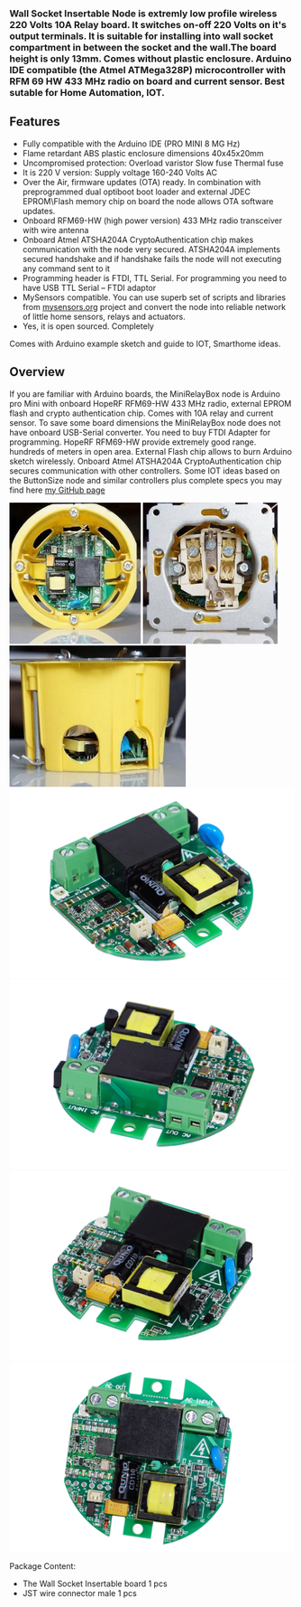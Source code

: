 

### Wall Socket Insertable Node is extremly low profile wireless 220 Volts 10A Relay board. It switches on-off 220 Volts on it's output terminals. It is suitable for installing into wall socket compartment in between the socket and the wall.The board height is only 13mm. Comes without plastic enclosure. Arduino IDE compatible (the Atmel ATMega328P) microcontroller with RFM 69 HW 433 MHz radio on board and current sensor. Best sutable for Home Automation, IOT.


## Features
- Fully compatible with the Arduino IDE (PRO MINI 8 MG Hz)
- Flame retardant ABS plastic enclosure dimensions 40x45x20mm
- Uncompromised protection:
   Overload varistor
   Slow fuse
   Thermal fuse
- It is 220 V version: Supply voltage 160-240 Volts AC
- Over the Air, firmware updates (OTA) ready. In combination with preprogrammed dual optiboot boot loader and external JDEC  EPROM\Flash memory chip on board the node allows OTA software updates.
- Onboard RFM69-HW (high power version) 433 MHz radio transceiver with wire antenna
- Onboard Atmel ATSHA204A CryptoAuthentication chip makes communication with the node very secured. ATSHA204A implements secured handshake and if handshake fails the node will not executing any command sent to it
- Programming header is FTDI, TTL Serial. For programming you need to have  USB TTL Serial – FTDI adaptor
- MySensors compatible. You can use superb set of scripts and libraries from [mysensors.org](http://www.mysensors.org) project  and convert the node into reliable network of little home sensors, relays and actuators.
- Yes, it is open sourced. Completely

Comes with Arduino example sketch and guide to IOT, Smarthome ideas.

## Overview
If you are familiar with Arduino boards, the MiniRelayBox node is Arduino pro Mini with onboard HopeRF RFM69-HW 433 MHz radio, external EPROM flash and crypto authentication chip. Comes with 10A relay and current sensor. To save some board dimensions the MiniRelayBox node does not have onboard USB-Serial converter. You need to buy FTDI Adapter for programming. HopeRF RFM69-HW provide extremely good range.  hundreds of meters in open area. External Flash chip allows to burn Arduino sketch wirelessly. Onboard Atmel ATSHA204A CryptoAuthentication chip secures communication with other controllers. Some IOT ideas based on the ButtonSize node and similar controllers plus complete specs you may find here [my GitHub page](https://github.com/EasySensors/WallSocketInsertableNode)

![Wall Socket Insertable Node](https://github.com/EasySensors/WallSocketInsertableNode/blob/master/pics/WallSocketInsertableNode11.jpg?raw=true)
![Wall Socket Insertable Node](https://github.com/EasySensors/WallSocketInsertableNode/blob/master/pics/WallSocketInsertableNode12.jpg?raw=true)
![Wall Socket Insertable Node](https://github.com/EasySensors/WallSocketInsertableNode/blob/master/pics/WallSocketInsertableNode13.jpg?raw=true)
![Wall Socket Insertable Node](https://github.com/EasySensors/WallSocketInsertableNode/blob/master/pics/s1.jpg?raw=true) 
![Wall Socket Insertable Node](https://github.com/EasySensors/WallSocketInsertableNode/blob/master/pics/s5.jpg?raw=true) 
![Wall Socket Insertable Node](https://github.com/EasySensors/WallSocketInsertableNode/blob/master/pics/s2.jpg?raw=true)
![Wall Socket Insertable Node](https://github.com/EasySensors/WallSocketInsertableNode/blob/master/pics/s3.jpg?raw=true)


Package Content:
-	The Wall Socket Insertable board 1 pcs
-	JST wire connector male 1 pcs
